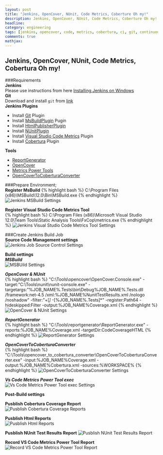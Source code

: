 ```yaml
---
layout: post
title: "Jenkins, OpenCover, NUnit, Code Metrics, Coberture Oh my!"
description: Jenkins, OpenCover, NUnit, Code Metrics, Coberture Oh my!
headline: 
category: engineering
tags: [jenkins, opencover, code, metrics, cobertura, ci, git, continuous integration]
comments: true
mathjax: 
---
```


## Jenkins, OpenCover, NUnit, Code Metrics, Cobertura Oh my!

###Requirements  
**Jenkins**  
Please use instructions from here [Installing Jenkins on Windows](https://wiki.jenkins-ci.org/display/JENKINS/Installing+Jenkins)  
**Git**  
Download and install ``git`` from [link](https://msysgit.github.io/)  
**Jenkins Plugins**  
- Install [Git](https://wiki.jenkins-ci.org/display/JENKINS/Git+Plugin) Plugin  
- Install [MsBuildPlugin](https://wiki.jenkins-ci.org/display/JENKINS/MSBuild+Plugin) Pugin  
- Install [HtmlPublisherPlugin](https://wiki.jenkins-ci.org/display/JENKINS/HTML+Publisher+Plugin)   
- Install [NUnitPlugin](https://wiki.jenkins-ci.org/display/JENKINS/NUnit+Plugin)  
- Install [Visual Studio Code Metrics](https://wiki.jenkins-ci.org/display/JENKINS/Visual+Studio+Code+Metrics+Plugin) Plugin  
- Install [Cobertura](https://wiki.jenkins-ci.org/display/JENKINS/Cobertura+Plugin) Plugin  

**Tools**  
- [ReportGenerator](https://github.com/danielpalme/ReportGenerator)
- [OpenCover](https://github.com/OpenCover/opencove)
- [Metrics Power Tools](http://www.microsoft.com/en-us/download/confirmation.aspx?id=41647)
- [OpenCoverToCoberturaConverter](http://www.nuget.org/packages/OpenCoverToCoberturaConverter)

###Prepare Environment;  
**Register MsBuild** 
{% highlight bash %}
C:\Program Files (x86)\MSBuild\12.0\Bin\MSBuild.exe
{% endhighlight %}
![Jenkins MSBuild Settings]()  

**Register Visual Studio Code Metrics Tool**   
{% highlight bash %}
C:\Program Files (x86)\Microsoft Visual Studio 12.0\Team Tools\Static Analysis Tools\FxCop\metrics.exe
{% endhighlight %}
![Jenkins Visual Studio Code Metrics Tool Settings]()  

###Create Jenkins Build Job  
**Source Code Management settings**  
![Jenkins Job Source Control Settings]()  

**Build settings**  
_**MSBuild**_  
![MSBUild Settings]()  

_**OpenCover & NUnit**_  
{% highlight bash %}
"C:\Tools\opencover\OpenCover.Console.exe" -target:"C:\Tools\nunit\nunit-console.exe" -targetargs:"%JOB_NAME%.Tests\bin\Debug\%JOB_NAME%.Tests.dll /framework:net-4.5 /xml:%JOB_NAME%NunitTestResults.xml /nologo /noshadow" -filter:"+[*]* -[%JOB_NAME%.Tests]*" -register:Path64 -hideskipped:Filter -output:%JOB_NAME%Coverage.xml
{% endhighlight %}
![OpenCover & NUnit Settings]()  

_**ReportGenerator**_  
{% highlight bash %}
"C:\Tools\reportgenerator\ReportGenerator.exe" -reports:%JOB_NAME%Coverage.xml -targetDir:CodeCoverageHTML
{% endhighlight %}
![ReportGenerator Settings]()  

_**OpenCoverToCoberturaConverter**_  
{% highlight bash %}
"C:\Tools\opencover_to_cobertura_converter\OpenCoverToCoberturaConverter.exe" -input:%JOB_NAME%Coverage.xml -output:%JOB_NAME%Cobertura.xml -sources:%WORKSPACE%
{% endhighlight %}
![OpenCoverToCoberturaConverter Settings]()  

_**Vs Code Metrics Power Tool exec**_  
![Vs Code Metrics Power Tool exec Settings]()  

**Post-Build settings**  

**Pusblish Cobertura Coverage Report**  
![Pusblish Cobertura Coverage Reports]()  

**Pusblish Html Reports**  
![Pusblish Html Reports]()  

**Pusblish NUnit Test Results Report** 
![Pusblish NUnit Test Results Report]()  

**Record VS Code Metrics Power Tool Report**  
![Record VS Code Metrics Power Tool Report]()  
